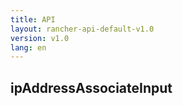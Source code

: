 ```yaml
---
title: API
layout: rancher-api-default-v1.0
version: v1.0
lang: en
---
```


## ipAddressAssociateInput





